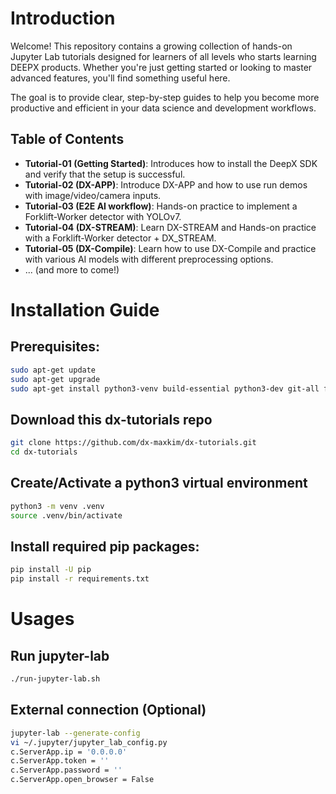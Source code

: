 # Introduction
Welcome! This repository contains a growing collection of hands-on Jupyter Lab tutorials designed for learners of all levels who starts learning DEEPX products. Whether you're just getting started or looking to master advanced features, you'll find something useful here.

The goal is to provide clear, step-by-step guides to help you become more productive and efficient in your data science and development workflows.

## Table of Contents
* **Tutorial-01 (Getting Started)**: Introduces how to install the DeepX SDK and verify that the setup is successful.
* **Tutorial-02 (DX-APP)**: Introduce DX-APP and how to use run demos with image/video/camera inputs.
* **Tutorial-03 (E2E AI workflow)**: Hands-on practice to implement a Forklift-Worker detector with YOLOv7.
* **Tutorial-04 (DX-STREAM)**: Learn DX-STREAM and Hands-on practice with a Forklift-Worker detector + DX_STREAM.
* **Tutorial-05 (DX-Compile)**: Learn how to use DX-Compile and practice with various AI models with different preprocessing options.
* ... (and more to come!)


# Installation Guide

## Prerequisites:
```bash
sudo apt-get update
sudo apt-get upgrade
sudo apt-get install python3-venv build-essential python3-dev git-all ffmpeg tree
```

## Download this dx-tutorials repo
```bash
git clone https://github.com/dx-maxkim/dx-tutorials.git
cd dx-tutorials
```


## Create/Activate a python3 virtual environment
```bash
python3 -m venv .venv
source .venv/bin/activate
```

## Install required pip packages:
```bash
pip install -U pip
pip install -r requirements.txt
```


# Usages
## Run jupyter-lab
```bash
./run-jupyter-lab.sh
```

## External connection (Optional)
```bash
jupyter-lab --generate-config
vi ~/.jupyter/jupyter_lab_config.py
c.ServerApp.ip = '0.0.0.0'
c.ServerApp.token = ''
c.ServerApp.password = ''
c.ServerApp.open_browser = False
```
